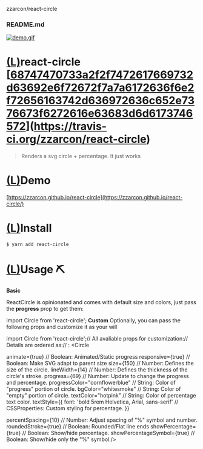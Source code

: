 zzarcon/react-circle

###    README.md

 [![demo.gif](../_resources/200bda59e697af0e4ed6da66f40c913b.gif)](https://github.com/zzarcon/react-circle/blob/master/demo.gif)

# [(L)](https://github.com/zzarcon/react-circle#react-circle-)react-circle [[68747470733a2f2f7472617669732d63692e6f72672f7a7a6172636f6e2f72656163742d636972636c652e7376673f6272616e63683d6d6173746572](../_resources/af3359b6a330e8be6d21e0274c77bc30.bin)](https://travis-ci.org/zzarcon/react-circle)

> Renders a svg circle + percentage. It just works

# [(L)](https://github.com/zzarcon/react-circle#demo)Demo

[https://zzarcon.github.io/react-circle](https://zzarcon.github.io/react-circle/)

# [(L)](https://github.com/zzarcon/react-circle#install-)Install

	$ yarn add react-circle

# [(L)](https://github.com/zzarcon/react-circle#usage-)Usage ⛏

**Basic**

ReactCircle is opinionated and comes with default size and colors, just pass the **progress** prop to get them:

import  Circle  from  'react-circle';<Circle
progress={35}/>
**Custom**
Optionally, you can pass the following props and customize it as your will

import  Circle  from  'react-circle';// All avaliable props for customization:// Details are ordered as:// <Type>: <Description><Circle

animate={true} // Boolean: Animated/Static progress responsive={true} // Boolean: Make SVG adapt to parent size size={150} // Number: Defines the size of the circle. lineWidth={14} // Number: Defines the thickness of the circle's stroke.  progress={69} // Number: Update to change the progress and percentage. progressColor="cornflowerblue"  // String: Color of "progress" portion of circle. bgColor="whitesmoke"  // String: Color of "empty" portion of circle. textColor="hotpink"  // String: Color of percentage text color. textStyle={{ font:  'bold 5rem Helvetica, Arial, sans-serif'  // CSSProperties: Custom styling for percentage. }}

percentSpacing={10} // Number: Adjust spacing of "%" symbol and number. roundedStroke={true} // Boolean: Rounded/Flat line ends showPercentage={true} // Boolean: Show/hide percentage. showPercentageSymbol={true} // Boolean: Show/hide only the "%" symbol./>